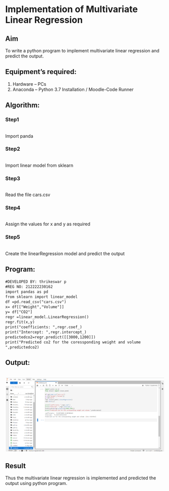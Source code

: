 # Implementation of Multivariate Linear Regression
## Aim
To write a python program to implement multivariate linear regression and predict the output.
## Equipment’s required:
1.	Hardware – PCs
2.	Anaconda – Python 3.7 Installation / Moodle-Code Runner
## Algorithm:
### Step1
<br>
Import panda

### Step2
<br>
Import linear model from sklearn

### Step3
<br>
Read the file cars.csv

### Step4
<br>
Assign the values for x and y as required

### Step5
<br>
Create the linearRegression model and predict the output

## Program:
```
#DEVELOPED BY: thrikeswar p
#REG NO: 212222230162
import pandas as pd
from sklearn import linear_model
df =pd.read_csv("cars.csv")
x= df[["Weight","Volume"]]
y= df["CO2"]
regr =linear_model.LinearRegression()
regr.fit(x,y)
print("coefficients: ",regr.coef_)
print("Intercept: ",regr.intercept_)
predictedco2=regr.predict([[3000,1200]])
print("Predicted co2 for the coressponding weight and volume ",predictedco2)
```
## Output:
<br>![output](./mrl2.png)

## Result
Thus the multivariate linear regression is implemented and predicted the output using python program.
